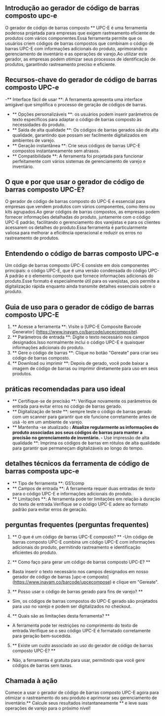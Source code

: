 ## Introdução ao gerador de código de barras composto upc-e

O gerador de código de barras composto ** UPC-E é uma ferramenta poderosa projetada para empresas que exigem rastreamento eficiente de produtos com vários componentes.Essa ferramenta permite que os usuários criem códigos de barras compostos que combinam o código de barras UPC-E com informações adicionais do produto, aprimorando o gerenciamento de inventário e as operações de varejo.Ao utilizar este gerador, as empresas podem otimizar seus processos de identificação de produtos, garantindo rastreamento preciso e eficiente.

## Recursos-chave do gerador de código de barras composto UPC-e

-** Interface fácil de usar **: A ferramenta apresenta uma interface amigável que simplifica o processo de geração de códigos de barras.
- ** Opções personalizáveis ​​**: os usuários podem inserir parâmetros de texto específicos para adaptar o código de barras composto às necessidades do produto.
- ** Saída de alta qualidade **: Os códigos de barras gerados são de alta qualidade, garantindo que possam ser facilmente digitalizados em ambientes de varejo.
- ** Geração instantânea **: Crie seus códigos de barras UPC-E compostos instantaneamente sem atrasos.
- ** Compatibilidade **: A ferramenta foi projetada para funcionar perfeitamente com vários sistemas de gerenciamento de varejo e inventário.

## O que e por que usar o gerador de código de barras composto UPC-E?

O gerador de código de barras composto do UPC-E é essencial para empresas que vendem produtos com vários componentes, como itens ou kits agrupados.Ao gerar códigos de barras compostos, as empresas podem fornecer informações detalhadas do produto, juntamente com o código UPC-E padrão, facilitando o gerenciamento dos varejistas e para os clientes acessarem os detalhes do produto.Essa ferramenta é particularmente valiosa para melhorar a eficiência operacional e reduzir os erros no rastreamento de produtos.

## Entendendo o código de barras composto UPC-e

Um código de barras composto UPC-E consiste em dois componentes principais: o código UPC-E, que é uma versão condensada do código UPC-A padrão e o elemento composto que fornece informações adicionais do produto.Esse formato é especialmente útil para os varejistas, pois permite a digitalização rápida enquanto ainda transmite detalhes essenciais sobre o produto.

## Guia de uso para o gerador de código de barras composto UPC-E

1. ** Acesse a ferramenta **: Visite o [UPC-E Composite Barcode Generator] (https://www.inayam.co/barcode/upcecomposite).
2. ** Parâmetros de entrada **: Digite o texto necessário nos campos designados.Isso normalmente inclui o código UPC-E e quaisquer informações adicionais do produto.
3. ** Gere o código de barras **: Clique no botão "Gereate" para criar seu código de barras composto.
4. ** Download ou imprimir **: Depois de gerado, você pode baixar a imagem de código de barras ou imprimir diretamente para uso em seus produtos.

## práticas recomendadas para uso ideal

- ** Certifique-se de precisão **: Verifique novamente os parâmetros de entrada para evitar erros no código de barras gerado.
- ** Digitalização de teste **: sempre teste o código de barras gerado com um scanner para garantir que ele funcione corretamente antes de usá -lo em um ambiente de varejo.
- ** Mantenha -se atualizado **: Atualize regularmente as informações do produto associadas aos seus códigos de barras para manter a precisão no gerenciamento de inventário.
-** Use impressão de alta qualidade **: Imprima os códigos de barras em rótulos de alta qualidade para garantir que permaneçam digitalizáveis ​​ao longo do tempo.

## detalhes técnicos da ferramenta de código de barras composta upc-e

- ** Tipo de ferramenta **: GS1comp
- ** Campos de entrada **: A ferramenta requer duas entradas de texto para o código UPC-E e informações adicionais do produto.
- ** Limitações **: A ferramenta pode ter limitações em relação à duração do texto de entrada.Verifique se o código UPC-E adere ao formato padrão para evitar erros de geração.

## perguntas frequentes (perguntas frequentes)

1. ** O que é um código de barras UPC-E composto? **
-Um código de barras composto UPC-E combina um código UPC-E com informações adicionais do produto, permitindo rastreamento e identificação eficientes do produto.

2. ** Como faço para gerar um código de barras composto UPC-E? **
- Basta inserir o texto necessário nos campos designados em nosso gerador de código de barras [upc-e composto] (https://www.inayam.co/barcode/upcecompose) e clique em "Gereate".

3. ** Posso usar o código de barras gerado para fins de varejo? **
- Sim, os códigos de barras compostos do UPC-E gerado são projetados para uso no varejo e podem ser digitalizados no checkout.

4. ** Quais são as limitações desta ferramenta? **
- A ferramenta pode ter restrições no comprimento do texto de entrada.Verifique se o seu código UPC-E é formatado corretamente para geração bem-sucedida.

5. ** Existe um custo associado ao uso do gerador de código de barras composto UPC-E? **
- Não, a ferramenta é gratuita para usar, permitindo que você gere códigos de barras sem taxas.

## Chamada à ação

Comece a usar o gerador de código de barras composto UPC-E agora para otimizar o rastreamento do seu produto e aprimorar seu gerenciamento de inventário.** Calcule seus resultados instantaneamente ** e leve suas operações de varejo para o próximo nível!